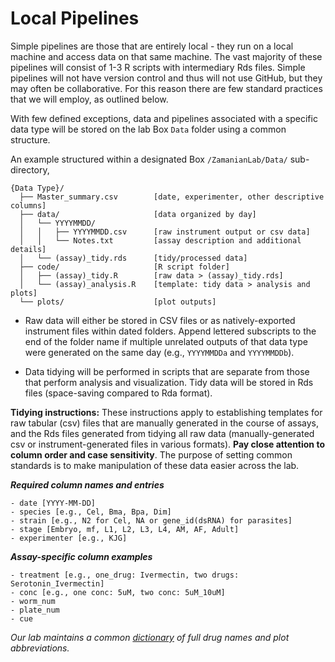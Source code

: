 # Local Pipelines

Simple pipelines are those that are entirely local - they run on a local machine and access data on that same machine. The vast majority of these pipelines will consist of 1-3 R scripts with intermediary Rds files. Simple pipelines will not have version control and thus will not use GitHub, but they may often be collaborative. For this reason there are few standard practices that we will employ, as outlined below.

With few defined exceptions, data and pipelines associated with a specific data type will be stored on the lab Box `Data` folder using a common structure.

An example structured within a designated Box `/ZamanianLab/Data/` sub-directory,

  ```
  {Data Type}/
    ├── Master_summary.csv        [date, experimenter, other descriptive columns]
    ├── data/                     [data organized by day]
    │   └── YYYYMMDD/          
    │   │   ├── YYYYMMDD.csv      [raw instrument output or csv data]
    │   │   └── Notes.txt         [assay description and additional details]
    │   └── (assay)_tidy.rds      [tidy/processed data]
    ├── code/                     [R script folder]
    │   ├── (assay)_tidy.R        [raw data > (assay)_tidy.rds]
    │   └── (assay)_analysis.R    [template: tidy data > analysis and plots]
    └── plots/                    [plot outputs]
  ```

  - Raw data will either be stored in CSV files or as natively-exported instrument files within dated folders. Append lettered subscripts to the end of the folder name if multiple unrelated outputs of that data type were generated on the same day (e.g., `YYYYMMDDa` and `YYYYMMDDb`).

  - Data tidying will be performed in scripts that are separate from those that perform analysis and visualization. Tidy data will be stored in Rds files (space-saving compared to Rda format).

**Tidying instructions:** These instructions apply to establishing templates for raw tabular (csv) files that are manually generated in the course of assays, and the Rds files generated from tidying all raw data (manually-generated csv or instrument-generated files in various formats). **Pay close attention to column order and case sensitivity**. The purpose of setting common standards is to make manipulation of these data easier across the lab.

***Required column names and entries***
```
- date [YYYY-MM-DD]
- species [e.g., Cel, Bma, Bpa, Dim]
- strain [e.g., N2 for Cel, NA or gene_id(dsRNA) for parasites]
- stage [Embryo, mf, L1, L2, L3, L4, AM, AF, Adult]
- experimenter [e.g., KJG]
```

***Assay-specific column examples***
```
- treatment [e.g., one_drug: Ivermectin, two drugs: Serotonin_Ivermectin]
- conc [e.g., one conc: 5uM, two conc: 5uM_10uM]
- worm_num
- plate_num
- cue
```
*Our lab maintains a common [dictionary](https://docs.google.com/spreadsheets/d/1_-A3QW2CzlxZGCgrGRkVHnbFrcXyhWBrQ84GenHfMik/edit#gid=0) of full drug names and plot abbreviations.*
